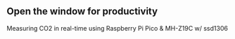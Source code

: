 ## Open the window for productivity

Measuring CO2 in real-time using Raspberry Pi Pico & MH-Z19C w/ ssd1306
